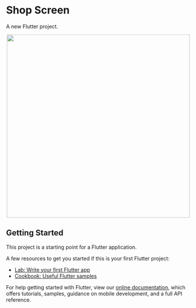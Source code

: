# Shop Screen

A new Flutter project.

<div align="center">
  <img height="500" src="https://user-images.githubusercontent.com/72527935/151445764-0c9413b7-d008-43ca-a559-1b27a3528c44.png" >
</div>

## Getting Started

This project is a starting point for a Flutter application.

A few resources to get you started if this is your first Flutter project:

- [Lab: Write your first Flutter app](https://flutter.dev/docs/get-started/codelab)
- [Cookbook: Useful Flutter samples](https://flutter.dev/docs/cookbook)

For help getting started with Flutter, view our
[online documentation](https://flutter.dev/docs), which offers tutorials,
samples, guidance on mobile development, and a full API reference.
